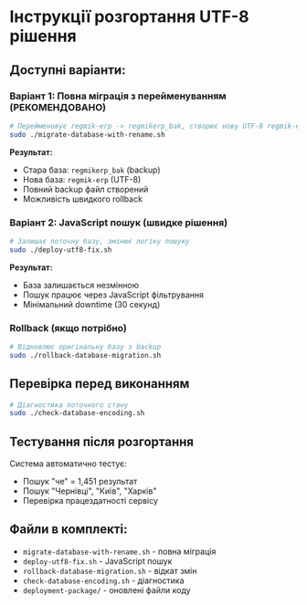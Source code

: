 # Інструкції розгортання UTF-8 рішення

## Доступні варіанти:

### Варіант 1: Повна міграція з перейменуванням (РЕКОМЕНДОВАНО)
```bash
# Перейменовує regmik-erp -> regmikerp_bak, створює нову UTF-8 regmik-erp
sudo ./migrate-database-with-rename.sh
```

**Результат:**
- Стара база: `regmikerp_bak` (backup)
- Нова база: `regmik-erp` (UTF-8)
- Повний backup файл створений
- Можливість швидкого rollback

### Варіант 2: JavaScript пошук (швидке рішення)
```bash
# Залишає поточну базу, змінює логіку пошуку
sudo ./deploy-utf8-fix.sh
```

**Результат:**
- База залишається незмінною
- Пошук працює через JavaScript фільтрування
- Мінімальний downtime (30 секунд)

### Rollback (якщо потрібно)
```bash
# Відновлює оригінальну базу з backup
sudo ./rollback-database-migration.sh
```

## Перевірка перед виконанням
```bash
# Діагностика поточного стану
sudo ./check-database-encoding.sh
```

## Тестування після розгортання
Система автоматично тестує:
- Пошук "че" = 1,451 результат
- Пошук "Чернівці", "Київ", "Харків"
- Перевірка працездатності сервісу

## Файли в комплекті:
- `migrate-database-with-rename.sh` - повна міграція
- `deploy-utf8-fix.sh` - JavaScript пошук
- `rollback-database-migration.sh` - відкат змін
- `check-database-encoding.sh` - діагностика
- `deployment-package/` - оновлені файли коду